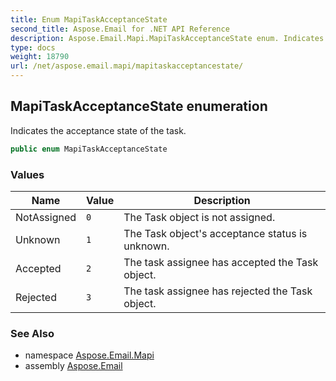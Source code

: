 ```yaml
---
title: Enum MapiTaskAcceptanceState
second_title: Aspose.Email for .NET API Reference
description: Aspose.Email.Mapi.MapiTaskAcceptanceState enum. Indicates the acceptance state of the task
type: docs
weight: 18790
url: /net/aspose.email.mapi/mapitaskacceptancestate/
---
```

## MapiTaskAcceptanceState enumeration

Indicates the acceptance state of the task.

```csharp
public enum MapiTaskAcceptanceState
```

### Values

| Name | Value | Description |
| --- | --- | --- |
| NotAssigned | `0` | The Task object is not assigned. |
| Unknown | `1` | The Task object's acceptance status is unknown. |
| Accepted | `2` | The task assignee has accepted the Task object. |
| Rejected | `3` | The task assignee has rejected the Task object. |

### See Also

* namespace [Aspose.Email.Mapi](../../aspose.email.mapi/)
* assembly [Aspose.Email](../../)


